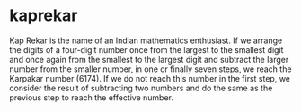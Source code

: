 # kaprekar

Kap Rekar is the name of an Indian mathematics enthusiast. If we arrange the digits of a four-digit number once from the largest to the smallest digit and once again from the smallest to the largest digit and subtract the larger number from the smaller number, in one or finally seven steps, we reach the Karpakar number (6174). If we do not reach this number in the first step, we consider the result of subtracting two numbers and do the same as the previous step to reach the effective number.